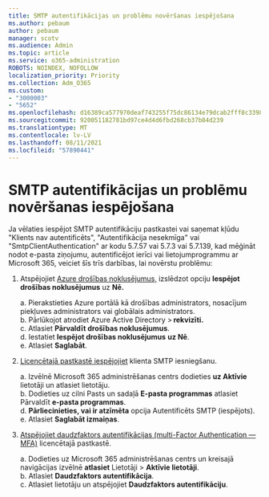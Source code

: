 ```yaml
---
title: SMTP autentifikācijas un problēmu novēršanas iespējošana
ms.author: pebaum
author: pebaum
manager: scotv
ms.audience: Admin
ms.topic: article
ms.service: o365-administration
ROBOTS: NOINDEX, NOFOLLOW
localization_priority: Priority
ms.collection: Adm_O365
ms.custom:
- "3000003"
- "5652"
ms.openlocfilehash: d16389ca577970deaf743255f75dc86134e79dcab2fff8c33987532fc7ee1105
ms.sourcegitcommit: 920051182781bd97ce4d4d6fbd268cb37b84d239
ms.translationtype: MT
ms.contentlocale: lv-LV
ms.lasthandoff: 08/11/2021
ms.locfileid: "57890441"
---
```

# <a name="enable-smtp-authentication-and-troubleshooting"></a>SMTP autentifikācijas un problēmu novēršanas iespējošana

Ja vēlaties iespējot SMTP autentifikāciju pastkastei vai saņemat kļūdu "Klients nav autentificēts", "Autentifikācija nesekmīga" vai "SmtpClientAuthentication" ar kodu 5.7.57 vai 5.7.3 vai 5.7.139, kad mēģināt nodot e-pasta ziņojumu, autentificējot ierīci vai lietojumprogrammu ar Microsoft 365, veiciet šīs trīs darbības, lai novērstu problēmu:

1. Atspējojiet [Azure drošības noklusējumus,](https://docs.microsoft.com/azure/active-directory/fundamentals/concept-fundamentals-security-defaults) izslēdzot opciju **Iespējot drošības noklusējumus** uz **Nē.**

    a. Pierakstieties Azure portālā kā drošības administrators, nosacījum piekļuves administrators vai globālais administrators.<BR/>
    b. Pārlūkojot atrodiet Azure Active Directory > **rekvizīti.**<BR/>
    c. Atlasiet **Pārvaldīt drošības noklusējumus**.<BR/>
    d. Iestatiet **Iespējot drošības noklusējumus** **uz Nē**.<BR/>
    e. Atlasiet **Saglabāt**.

2. [Licencētajā pastkastē iespējojiet](https://docs.microsoft.com/exchange/clients-and-mobile-in-exchange-online/authenticated-client-smtp-submission#enable-smtp-auth-for-specific-mailboxes) klienta SMTP iesniegšanu.

    a. Izvēlnē Microsoft 365 administrēšanas centrs dodieties **uz Aktīvie** lietotāji un atlasiet lietotāju.<BR/>
    b. Dodieties uz cilni Pasts un sadaļā **E-pasta programmas** atlasiet Pārvaldīt **e-pasta programmas**.<BR/>
    d. **Pārliecinieties, vai ir atzīmēta** opcija Autentificēts SMTP (iespējots).<BR/>
    e. Atlasiet **Saglabāt izmaiņas**.<BR/>

3. [Atspējojiet daudzfaktors autentifikācijas (multi-Factor Authentication — MFA)](https://docs.microsoft.com/microsoft-365/admin/security-and-compliance/set-up-multi-factor-authentication#turn-off-legacy-per-user-mfa) licencētajā pastkastē.

    a. Dodieties uz Microsoft 365 administrēšanas centrs un kreisajā navigācijas izvēlnē **atlasiet** Lietotāji  >  **Aktīvie lietotāji**.<BR/>
    b. Atlasiet **Daudzfaktors autentifikācija**.<BR/>
    c. Atlasiet lietotāju un atspējojiet **Daudzfaktors autentifikāciju**.<BR/>
